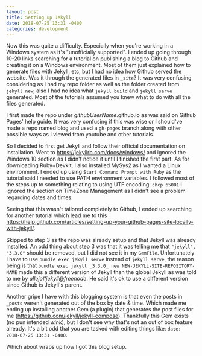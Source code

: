 ```yaml
---
layout: post
title: Setting up Jekyll
date: 2018-07-25 13:31 -0400
categories: development
---
```


Now this was quite a difficulty. Especially when you're working in a Windows system as it's "unofficially supported". I ended up going through 10-20 links searching for a tutorial on publishing a blog to Github and creating it on a Windows environment. Most of them just explained how to generate files with Jekyll, etc, but I had no idea how Github served the website. Was it through the generated files in `_site`? It was very confusing considering as I had my repo folder as well as the folder created from `jekyll new`, also I had no idea what `jekyll build` and `jekyll serve` generated. Most of the tutorials assumed you knew what to do with all the files generated.

I first made the repo under _githubUserName_.github.io as was said on Github Pages' help guide. It was very confusing if this was wise or I should've made a repo named blog and used a `gh-pages` branch along with other possible ways as I viewed from youtube and other tutorials.

So I decided to first get Jekyll and follow their official documentation on installation. Went to <https://jekyllrb.com/docs/windows/> and ignored the Windows 10 section as I didn't notice it until I finished the first part. As for downloading Ruby+Devkit, I also installed MySys2 as I wanted a Linux environment. I ended up using `Start Command Prompt with Ruby` as the tutorial said I needed to use PATH environment variables.
I followed most of the steps up to something relating to using UTF encoding: `chcp 65001`
I ignored the section on TimeZone Management as I didn't see a problem regarding dates and times.

Seeing that this wasn't tailored completely to Github, I ended up searching for another tutorial which lead me to this <https://help.github.com/articles/setting-up-your-github-pages-site-locally-with-jekyll/>.

Skipped to step 3 as the repo was already setup and that Jekyll was already installed. An odd thing about step 3 was that it was telling me that `"jekyll", "3.3.0"` should be removed, but I did not see it in my `GemFile`. Unfortunately I have to use `bundle exec jekyll serve` instead of `jekyll serve`, the reason being is that `bundle exec jekyll _3.3.0_ new NEW-JEKYLL-SITE-REPOSITORY-NAME` made this a different version of Jekyll than the global Jekyll as was told to me by _allejo#jekyll@freenode_. He said it's ok to use a different version since Github is Jekyll's parent.

Another gripe I have with this blogging system is that even the posts in `_posts` weren't generated out of the box by date & time. Which made me ending up installing another Gem (a plugin) that generates the post files for me (<https://github.com/jekyll/jekyll-compose>). Thankfully this Gem exists (no pun intended *wink*), but I don't see why that's not an out of box feature already. It's a bit odd that you are tasked with editing things like: `date: 2018-07-25 13:31 -0400`.

Which about wraps up how I got this blog setup.